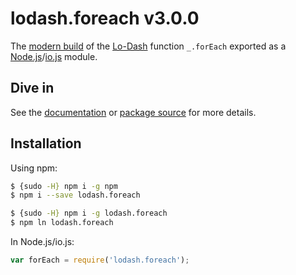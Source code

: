 # lodash.foreach v3.0.0

The [modern build](https://github.com/lodash/lodash/wiki/Build-Differences) of the [Lo-Dash](https://lodash.com/) function `_.forEach` exported as a [Node.js](http://nodejs.org/)/[io.js](https://iojs.org/) module.

## Dive in

See the [documentation](https://lodash.com/docs#forEach) or [package source](https://github.com/lodash/lodash/blob/3.0.0-npm-packages/lodash.foreach/index.js) for more details.

## Installation

Using npm:

```bash
$ {sudo -H} npm i -g npm
$ npm i --save lodash.foreach

$ {sudo -H} npm i -g lodash.foreach
$ npm ln lodash.foreach
```

In Node.js/io.js:

```js
var forEach = require('lodash.foreach');
```
